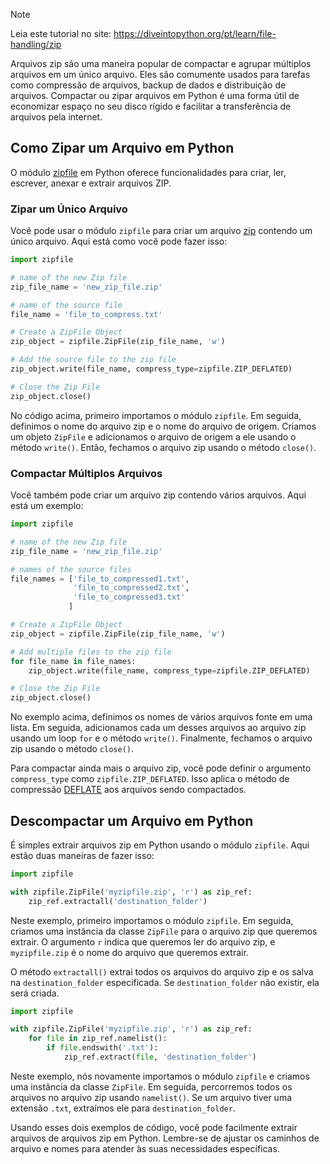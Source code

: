 > [!NOTE]
> Leia este tutorial no site: https://diveintopython.org/pt/learn/file-handling/zip

Arquivos zip são uma maneira popular de compactar e agrupar múltiplos arquivos em um único arquivo. Eles são comumente usados para tarefas como compressão de arquivos, backup de dados e distribuição de arquivos. Compactar ou zipar arquivos em Python é uma forma útil de economizar espaço no seu disco rígido e facilitar a transferência de arquivos pela internet.

## Como Zipar um Arquivo em Python

O módulo [zipfile](https://docs.python.org/3/library/zipfile.html) em Python oferece funcionalidades para criar, ler, escrever, anexar e extrair arquivos ZIP.

### Zipar um Único Arquivo

Você pode usar o módulo `zipfile` para criar um arquivo [zip](https://en.wikipedia.org/wiki/ZIP_(file_format)) contendo um único arquivo. Aqui está como você pode fazer isso:

```python
import zipfile

# name of the new Zip file
zip_file_name = 'new_zip_file.zip'

# name of the source file
file_name = 'file_to_compress.txt'

# Create a ZipFile Object
zip_object = zipfile.ZipFile(zip_file_name, 'w')

# Add the source file to the zip file
zip_object.write(file_name, compress_type=zipfile.ZIP_DEFLATED)

# Close the Zip File
zip_object.close()
```

No código acima, primeiro importamos o módulo `zipfile`. Em seguida, definimos o nome do arquivo zip e o nome do arquivo de origem. Criamos um objeto `ZipFile` e adicionamos o arquivo de origem a ele usando o método `write()`. Então, fechamos o arquivo zip usando o método `close()`.

### Compactar Múltiplos Arquivos

Você também pode criar um arquivo zip contendo vários arquivos. Aqui está um exemplo:

```python
import zipfile

# name of the new Zip file
zip_file_name = 'new_zip_file.zip'

# names of the source files
file_names = ['file_to_compressed1.txt',
              'file_to_compressed2.txt',
              'file_to_compressed3.txt'
             ]

# Create a ZipFile Object
zip_object = zipfile.ZipFile(zip_file_name, 'w')

# Add multiple files to the zip file
for file_name in file_names:
    zip_object.write(file_name, compress_type=zipfile.ZIP_DEFLATED)

# Close the Zip File
zip_object.close()
```

No exemplo acima, definimos os nomes de vários arquivos fonte em uma lista. Em seguida, adicionamos cada um desses arquivos ao arquivo zip usando um loop `for` e o método `write()`. Finalmente, fechamos o arquivo zip usando o método `close()`.

Para compactar ainda mais o arquivo zip, você pode definir o argumento `compress_type` como `zipfile.ZIP_DEFLATED`. Isso aplica o método de compressão [DEFLATE](https://en.wikipedia.org/wiki/DEFLATE) aos arquivos sendo compactados.

## Descompactar um Arquivo em Python

É simples extrair arquivos zip em Python usando o módulo `zipfile`. Aqui estão duas maneiras de fazer isso:

```python
import zipfile

with zipfile.ZipFile('myzipfile.zip', 'r') as zip_ref:
    zip_ref.extractall('destination_folder')
```

Neste exemplo, primeiro importamos o módulo `zipfile`. Em seguida, criamos uma instância da classe `ZipFile` para o arquivo zip que queremos extrair. O argumento `r` indica que queremos ler do arquivo zip, e `myzipfile.zip` é o nome do arquivo que queremos extrair.

O método `extractall()` extrai todos os arquivos do arquivo zip e os salva na `destination_folder` especificada. Se `destination_folder` não existir, ela será criada.

```python
import zipfile

with zipfile.ZipFile('myzipfile.zip', 'r') as zip_ref:
    for file in zip_ref.namelist():
        if file.endswith('.txt'):
            zip_ref.extract(file, 'destination_folder')
```

Neste exemplo, nós novamente importamos o módulo `zipfile` e criamos uma instância da classe `ZipFile`. Em seguida, percorremos todos os arquivos no arquivo zip usando `namelist()`. Se um arquivo tiver uma extensão `.txt`, extraímos ele para `destination_folder`.

Usando esses dois exemplos de código, você pode facilmente extrair arquivos de arquivos zip em Python. Lembre-se de ajustar os caminhos de arquivo e nomes para atender às suas necessidades específicas.
